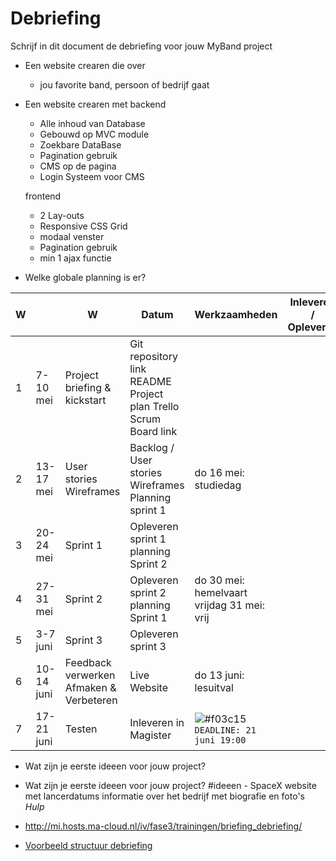 # Debriefing

Schrijf in dit document de debriefing voor jouw MyBand project

* Een website crearen die over
    - jou favorite band, persoon of bedrijf gaat

* Een website crearen met
    backend
    - Alle inhoud van Database
    - Gebouwd op MVC module
    - Zoekbare DataBase
    - Pagination gebruik
    - CMS op de pagina
    - Login Systeem voor CMS
     
    frontend
     - 2 Lay-outs
     - Responsive CSS Grid
     - modaal venster
     - Pagination gebruik
     - min 1 ajax functie
           
* Welke globale planning is er?

 |W|| W | Datum | Werkzaamheden | Inleveren / Opleveren | Bijzonderheden |
 ------ |------ | ----- | ------ |---- |------ |---- | 
 1 |7-10 mei|Project briefing & kickstart|Git repository link README Project plan Trello Scrum Board link| |
 2 |13-17 mei|User stories Wireframes|Backlog / User stories Wireframes Planning sprint 1|do 16 mei: studiedag|
 3 |20-24 mei|Sprint 1|Opleveren sprint 1 planning Sprint 2||
 4 |27-31 mei|Sprint 2|Opleveren sprint 2 planning Sprint 1|do 30 mei: hemelvaart vrijdag 31 mei: vrij|
 5 |3-7 juni|Sprint 3|Opleveren sprint 3| |
 6 |10-14 juni|Feedback verwerken Afmaken & Verbeteren|Live Website|do 13 juni: lesuitval|
 7 |17-21 juni|Testen|Inleveren in Magister| ![#f03c15](https://placehold.it/15/f03c15/000000?text=+) `DEADLINE: 21 juni 19:00`|
* Wat zijn je eerste ideeen voor jouw project?

* Wat zijn je eerste ideeen voor jouw project?
    #ideeen
          - SpaceX website met lancerdatums informatie over 
          het bedrijf met biografie en foto's
*Hulp*
* http://mi.hosts.ma-cloud.nl/iv/fase3/trainingen/briefing_debriefing/
* [Voorbeeld structuur debriefing](http://members.quicknet.nl/p.devries1/OpzetDebriefing.pdf)
